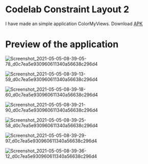 # Codelab Constraint Layout 2
I have made an simple application ColorMyViews.
Download [APK](https://github.com/jayakumari1503/Codelabs/releases/download/v6.0/app-debug.apk)

# Preview of the application
![Screenshot_2021-05-05-08-39-05-78_d0c7ea5e930960611340a56638c296d4](https://user-images.githubusercontent.com/78533628/117094220-d66fc380-ad80-11eb-9827-f55ee382ec58.jpg)

![Screenshot_2021-05-05-08-39-13-59_d0c7ea5e930960611340a56638c296d4](https://user-images.githubusercontent.com/78533628/117094233-dec7fe80-ad80-11eb-9490-7f1fb2130667.jpg)

![Screenshot_2021-05-05-08-39-18-60_d0c7ea5e930960611340a56638c296d4](https://user-images.githubusercontent.com/78533628/117094241-e5ef0c80-ad80-11eb-9472-9e3fb6bdcb97.jpg)

![Screenshot_2021-05-05-08-39-21-90_d0c7ea5e930960611340a56638c296d4](https://user-images.githubusercontent.com/78533628/117094284-028b4480-ad81-11eb-98fd-120de90838fa.jpg)

![Screenshot_2021-05-05-08-39-25-58_d0c7ea5e930960611340a56638c296d4](https://user-images.githubusercontent.com/78533628/117094291-0a4ae900-ad81-11eb-9375-82b811ede61e.jpg)

![Screenshot_2021-05-05-08-39-29-97_d0c7ea5e930960611340a56638c296d4](https://user-images.githubusercontent.com/78533628/117094300-0f0f9d00-ad81-11eb-9790-840de3c36358.jpg)

![Screenshot_2021-05-05-08-39-36-12_d0c7ea5e930960611340a56638c296d4](https://user-images.githubusercontent.com/78533628/117094317-1f277c80-ad81-11eb-8f6a-052e7f16550c.jpg)


